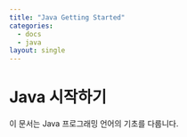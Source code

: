 ```yaml
---
title: "Java Getting Started"
categories:
  - docs
  - java
layout: single
---
```


# Java 시작하기

이 문서는 Java 프로그래밍 언어의 기초를 다룹니다.